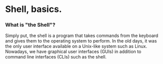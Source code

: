 # Shell, basics.

### What is "the Shell"?
Simply put, the shell is a program that takes commands from the keyboard and
gives them to the operating system to perform.
In the old days, it was the only user interface available on a Unix-like system
such as Linux. Nowadays, we have graphical user interfaces (GUIs) in addition
to command line interfaces (CLIs) such as the shell.
